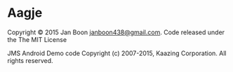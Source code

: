 # Aagje

Copyright © 2015 Jan Boon janboon438@gmail.com. Code released under the The MIT License

JMS Android Demo code Copyright (c) 2007-2015, Kaazing Corporation. All rights reserved. 

